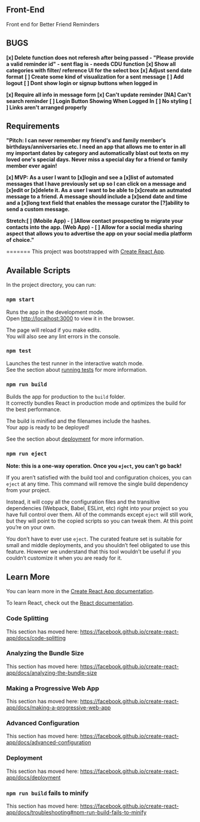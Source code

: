 
## Front-End ##
Front end for Better Friend Reminders


## BUGS ##
**[x] Delete function does not referesh after being passed -  "Please provide a valid reminder id" - sent flag is - needs CDU function**
**[x] Show all categories with filter/ reference UI for the select box**
**[x] Adjust send date format**
**[ ] Create some kind of visualization for a sent message**
**[ ] Add logout**
**[ ] Dont show login or signup buttons when logged in**



**[x] Require all info in message form**
**[x] Can't update reminder**
**[NA] Can't search reminder**
**[ ] Login Button Showing When Logged In**
**[ ] No styling**
**[ ] Links aren't arranged properly**


## Requirements ##
**"Pitch: I can never remember my friend's and family member's birthdays/anniversaries etc. I need an app that allows me to enter in all my important dates by category and automatically blast out texts on my loved one's special days. Never miss a special day for a friend or family member ever again!**

**[x] MVP: As a user I want to [x]login and see a [x]list of automated messages that I have previously set up so I can click on a message and [x]edit or [x]delete it. As a user I want to be able to [x]create an autmated message to a friend. A message should include a [x]send date and time and a [x]long text field that enables the message curator the [?]ability to send a custom message.**

**Stretch:[ ] (Mobile App) - [ ]Allow contact prospecting to migrate your contacts into the app. (Web App) - [ ] Allow for a social media sharing aspect that allows you to advertise the app on your social media platform of choice."**

=======
This project was bootstrapped with [Create React App](https://github.com/facebook/create-react-app).

## Available Scripts

In the project directory, you can run:

### `npm start`

Runs the app in the development mode.<br>
Open [http://localhost:3000](http://localhost:3000) to view it in the browser.

The page will reload if you make edits.<br>
You will also see any lint errors in the console.

### `npm test`

Launches the test runner in the interactive watch mode.<br>
See the section about [running tests](https://facebook.github.io/create-react-app/docs/running-tests) for more information.

### `npm run build`

Builds the app for production to the `build` folder.<br>
It correctly bundles React in production mode and optimizes the build for the best performance.

The build is minified and the filenames include the hashes.<br>
Your app is ready to be deployed!

See the section about [deployment](https://facebook.github.io/create-react-app/docs/deployment) for more information.

### `npm run eject`

**Note: this is a one-way operation. Once you `eject`, you can’t go back!**

If you aren’t satisfied with the build tool and configuration choices, you can `eject` at any time. This command will remove the single build dependency from your project.

Instead, it will copy all the configuration files and the transitive dependencies (Webpack, Babel, ESLint, etc) right into your project so you have full control over them. All of the commands except `eject` will still work, but they will point to the copied scripts so you can tweak them. At this point you’re on your own.

You don’t have to ever use `eject`. The curated feature set is suitable for small and middle deployments, and you shouldn’t feel obligated to use this feature. However we understand that this tool wouldn’t be useful if you couldn’t customize it when you are ready for it.

## Learn More

You can learn more in the [Create React App documentation](https://facebook.github.io/create-react-app/docs/getting-started).

To learn React, check out the [React documentation](https://reactjs.org/).

### Code Splitting

This section has moved here: https://facebook.github.io/create-react-app/docs/code-splitting

### Analyzing the Bundle Size

This section has moved here: https://facebook.github.io/create-react-app/docs/analyzing-the-bundle-size

### Making a Progressive Web App

This section has moved here: https://facebook.github.io/create-react-app/docs/making-a-progressive-web-app

### Advanced Configuration

This section has moved here: https://facebook.github.io/create-react-app/docs/advanced-configuration

### Deployment

This section has moved here: https://facebook.github.io/create-react-app/docs/deployment

### `npm run build` fails to minify

This section has moved here: https://facebook.github.io/create-react-app/docs/troubleshooting#npm-run-build-fails-to-minify


